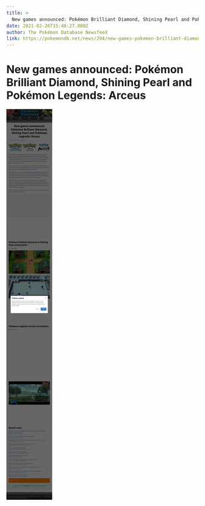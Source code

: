 ```yaml
---
title: >
  New games announced: Pokémon Brilliant Diamond, Shining Pearl and Pokémon Legends: Arceus
date: 2021-02-26T15:48:27.000Z
author: The Pokémon Database Newsfeed
link: https://pokemondb.net/news/294/new-games-pokemon-brilliant-diamond-shining-pearl-legends-arceus
---
```

# New games announced: Pokémon Brilliant Diamond, Shining Pearl and Pokémon Legends: Arceus

[![New games announced: Pokémon Brilliant Diamond, Shining Pearl and Pokémon Legends: Arceus](./screenshot.png)](https://pokemondb.net/news/294/new-games-pokemon-brilliant-diamond-shining-pearl-legends-arceus)
